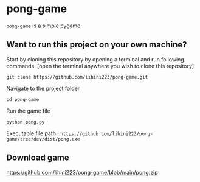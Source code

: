 # pong-game

`pong-game` is a simple pygame 

## Want to run this project on your own machine?

Start by cloning this repository by opening a terminal and run following commands. [open the terminal anywhere you wish to clone this repository]

```
git clone https://github.com/lihini223/pong-game.git
```

Navigate to the project folder
```
cd pong-game
```
Run the game file
```
python pong.py
```

Executable file path : `https://github.com/lihini223/pong-game/tree/dev/dist/pong.exe`

## Download game 

https://github.com/lihini223/pong-game/blob/main/pong.zip


